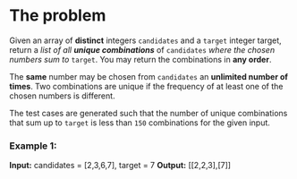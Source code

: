 # The problem

Given an array of **distinct** integers `candidates` and a `target` integer target, return a _list of all **unique combinations**_ of `candidates` _where the chosen numbers sum to_ `target`. You may return the combinations in **any order**.

The **same** number may be chosen from `candidates` an **unlimited number of times**. Two combinations are unique if the
frequency
of at least one of the chosen numbers is different.

The test cases are generated such that the number of unique combinations that sum up to `target` is less than `150` combinations for the given input.

### Example 1:

**Input:** candidates = [2,3,6,7], target = 7
**Output:** [[2,2,3],[7]]
